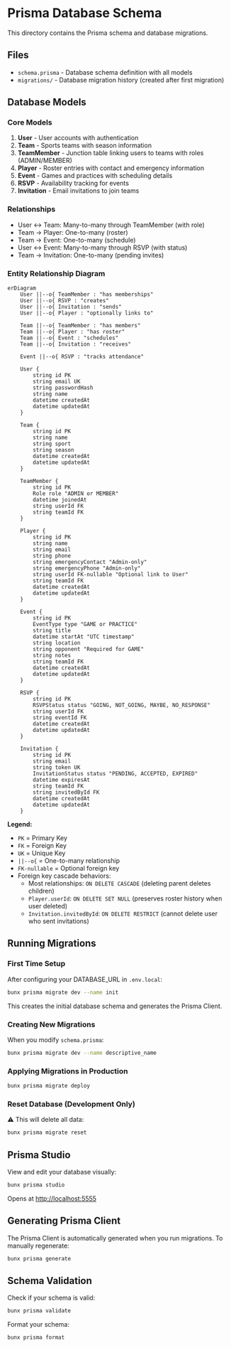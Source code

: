 # Prisma Database Schema

This directory contains the Prisma schema and database migrations.

## Files

- `schema.prisma` - Database schema definition with all models
- `migrations/` - Database migration history (created after first migration)

## Database Models

### Core Models

1. **User** - User accounts with authentication
2. **Team** - Sports teams with season information
3. **TeamMember** - Junction table linking users to teams with roles (ADMIN/MEMBER)
4. **Player** - Roster entries with contact and emergency information
5. **Event** - Games and practices with scheduling details
6. **RSVP** - Availability tracking for events
7. **Invitation** - Email invitations to join teams

### Relationships

- User ↔ Team: Many-to-many through TeamMember (with role)
- Team → Player: One-to-many (roster)
- Team → Event: One-to-many (schedule)
- User ↔ Event: Many-to-many through RSVP (with status)
- Team → Invitation: One-to-many (pending invites)

### Entity Relationship Diagram

```mermaid
erDiagram
    User ||--o{ TeamMember : "has memberships"
    User ||--o{ RSVP : "creates"
    User ||--o{ Invitation : "sends"
    User ||--o{ Player : "optionally links to"

    Team ||--o{ TeamMember : "has members"
    Team ||--o{ Player : "has roster"
    Team ||--o{ Event : "schedules"
    Team ||--o{ Invitation : "receives"

    Event ||--o{ RSVP : "tracks attendance"

    User {
        string id PK
        string email UK
        string passwordHash
        string name
        datetime createdAt
        datetime updatedAt
    }

    Team {
        string id PK
        string name
        string sport
        string season
        datetime createdAt
        datetime updatedAt
    }

    TeamMember {
        string id PK
        Role role "ADMIN or MEMBER"
        datetime joinedAt
        string userId FK
        string teamId FK
    }

    Player {
        string id PK
        string name
        string email
        string phone
        string emergencyContact "Admin-only"
        string emergencyPhone "Admin-only"
        string userId FK-nullable "Optional link to User"
        string teamId FK
        datetime createdAt
        datetime updatedAt
    }

    Event {
        string id PK
        EventType type "GAME or PRACTICE"
        string title
        datetime startAt "UTC timestamp"
        string location
        string opponent "Required for GAME"
        string notes
        string teamId FK
        datetime createdAt
        datetime updatedAt
    }

    RSVP {
        string id PK
        RSVPStatus status "GOING, NOT_GOING, MAYBE, NO_RESPONSE"
        string userId FK
        string eventId FK
        datetime createdAt
        datetime updatedAt
    }

    Invitation {
        string id PK
        string email
        string token UK
        InvitationStatus status "PENDING, ACCEPTED, EXPIRED"
        datetime expiresAt
        string teamId FK
        string invitedById FK
        datetime createdAt
        datetime updatedAt
    }
```

**Legend:**

- `PK` = Primary Key
- `FK` = Foreign Key
- `UK` = Unique Key
- `||--o{` = One-to-many relationship
- `FK-nullable` = Optional foreign key
- Foreign key cascade behaviors:
  - Most relationships: `ON DELETE CASCADE` (deleting parent deletes children)
  - `Player.userId`: `ON DELETE SET NULL` (preserves roster history when user deleted)
  - `Invitation.invitedById`: `ON DELETE RESTRICT` (cannot delete user who sent invitations)

## Running Migrations

### First Time Setup

After configuring your DATABASE_URL in `.env.local`:

```bash
bunx prisma migrate dev --name init
```

This creates the initial database schema and generates the Prisma Client.

### Creating New Migrations

When you modify `schema.prisma`:

```bash
bunx prisma migrate dev --name descriptive_name
```

### Applying Migrations in Production

```bash
bunx prisma migrate deploy
```

### Reset Database (Development Only)

⚠️ This will delete all data:

```bash
bunx prisma migrate reset
```

## Prisma Studio

View and edit your database visually:

```bash
bunx prisma studio
```

Opens at [http://localhost:5555](http://localhost:5555)

## Generating Prisma Client

The Prisma Client is automatically generated when you run migrations. To manually regenerate:

```bash
bunx prisma generate
```

## Schema Validation

Check if your schema is valid:

```bash
bunx prisma validate
```

Format your schema:

```bash
bunx prisma format
```
